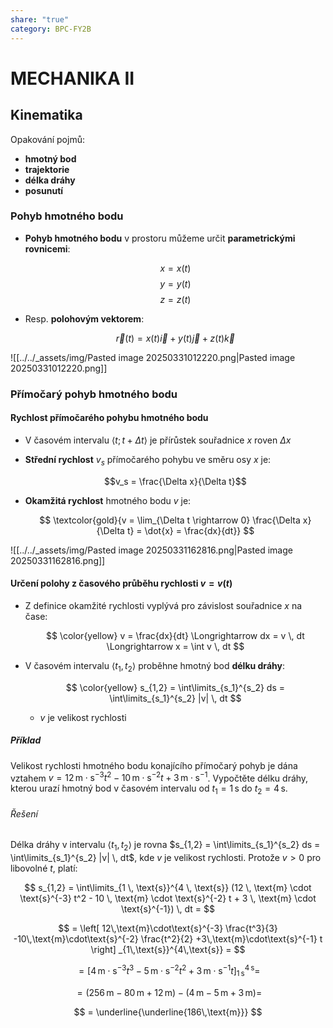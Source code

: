```yaml
---
share: "true"
category: BPC-FY2B
---
```


# MECHANIKA II

## Kinematika

Opakování pojmů:
- **hmotný bod**
- **trajektorie**
- **délka dráhy**
- **posunutí**

### Pohyb hmotného bodu

- **Pohyb hmotného bodu** v prostoru můžeme určit **parametrickými rovnicemi**:

	$$x = x(t)$$
	$$y = y(t)$$
	$$z = z(t)$$

- Resp. **polohovým vektorem**:

	$$\vec{r}(t) = x(t) \vec{i} + y(t) \vec{j} + z(t) \vec{k}$$

![[../../_assets/img/Pasted image 20250331012220.png|Pasted image 20250331012220.png]]

### Přímočarý pohyb hmotného bodu

#### Rychlost přímočarého pohybu hmotného bodu

- V časovém intervalu $\langle t; t + \Delta t \rangle$ je přírůstek souřadnice $x$ roven $\Delta x$
- **Střední rychlost** $v_s$ přímočarého pohybu ve směru osy $x$ je:

	$$v_s = \frac{\Delta x}{\Delta t}$$

- **Okamžitá rychlost** hmotného bodu $v$ je:

	$$
	\textcolor{gold}{v = \lim_{\Delta t \rightarrow 0} \frac{\Delta x}{\Delta t} = \dot{x} = \frac{dx}{dt}}
	$$

![[../../_assets/img/Pasted image 20250331162816.png|Pasted image 20250331162816.png]]

#### Určení polohy z časového průběhu rychlosti $v = v(t)$

- Z definice okamžité rychlosti vyplývá pro závislost souřadnice $x$ na čase:

	$$
	\color{yellow}
	v = \frac{dx}{dt} \Longrightarrow dx = v \, dt \Longrightarrow x = \int v \, dt
	$$

- V časovém intervalu $\langle t_1, \, t_2 \rangle$ proběhne hmotný bod **délku dráhy**:

	$$
	\color{yellow}
	s_{1,2} = \int\limits_{s_1}^{s_2} ds =  \int\limits_{s_1}^{s_2} |v| \, dt
	$$

	- $v$ je velikost rychlosti

##### Příklad

Velikost rychlosti hmotného bodu konajícího přímočarý pohyb je dána vztahem $v = 12 \, \text{m} \cdot \text{s}^{-3} t^2 - 10 \, \text{m}  \cdot \text{s}^{-2} t + 3 \, \text{m} \cdot \text{s}^{-1}$. Vypočtěte délku dráhy, kterou urazí hmotný bod v časovém intervalu od $t_1 = 1 \, \text{s}$ do $t_2 = 4 \, \text{s}$.

###### Řešení

Délka dráhy v intervalu $\langle t_1, \, t_2 \rangle$ je rovna $s_{1,2} = \int\limits_{s_1}^{s_2} ds =  \int\limits_{s_1}^{s_2} |v| \, dt$, kde $v$ je velikost rychlosti.
Protože $v > 0$ pro libovolné $t$, platí:

$$
s_{1,2} = \int\limits_{1 \, \text{s}}^{4 \, \text{s}} (12 \, \text{m} \cdot \text{s}^{-3} t^2 - 10 \, \text{m}  \cdot \text{s}^{-2} t + 3 \, \text{m} \cdot \text{s}^{-1}) \, dt =
$$

$$
= \left[ 12\,\text{m}\cdot\text{s}^{-3} \frac{t^3}{3} -10\,\text{m}\cdot\text{s}^{-2} \frac{t^2}{2} +3\,\text{m}\cdot\text{s}^{-1} t \right] _{1\,\text{s}}^{4\,\text{s}} =
$$

$$
= \left[ 4\,\text{m}\cdot\text{s}^{-3} t^3 -5\,\text{m}\cdot\text{s}^{-2} t^2 +3\,\text{m}\cdot\text{s}^{-1} t \right] _{1\,\text{s}}^{4\,\text{s}} =
$$

$$
= (256\,\text{m} - 80\,\text{m} + 12\,\text{m}) - (4\,\text{m} - 5\,\text{m} + 3\,\text{m}) = 
$$

$$
= \underline{\underline{186\,\text{m}}}
$$